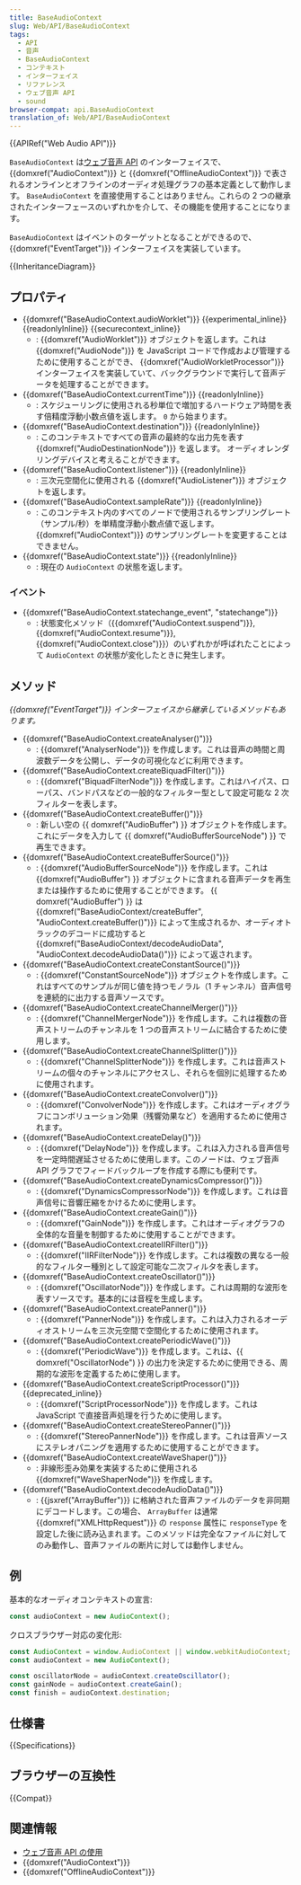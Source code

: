 ```yaml
---
title: BaseAudioContext
slug: Web/API/BaseAudioContext
tags:
  - API
  - 音声
  - BaseAudioContext
  - コンテキスト
  - インターフェイス
  - リファレンス
  - ウェブ音声 API
  - sound
browser-compat: api.BaseAudioContext
translation_of: Web/API/BaseAudioContext
---
```

{{APIRef("Web Audio API")}}

`BaseAudioContext` は[ウェブ音声 API](/ja/docs/Web/API/Web_Audio_API) のインターフェイスで、 {{domxref("AudioContext")}} と {{domxref("OfflineAudioContext")}} で表されるオンラインとオフラインのオーディオ処理グラフの基本定義として動作します。 `BaseAudioContext` を直接使用することはありません。これらの 2 つの継承されたインターフェースのいずれかを介して、その機能を使用することになります。

`BaseAudioContext` はイベントのターゲットとなることができるので、 {{domxref("EventTarget")}} インターフェイスを実装しています。

{{InheritanceDiagram}}

## プロパティ

- {{domxref("BaseAudioContext.audioWorklet")}} {{experimental_inline}} {{readonlyInline}} {{securecontext_inline}}
  - : {{domxref("AudioWorklet")}} オブジェクトを返します。これは {{domxref("AudioNode")}} を JavaScript コードで作成および管理するために使用することができ、 {{domxref("AudioWorkletProcessor")}} インターフェイスを実装していて、バックグラウンドで実行して音声データを処理することができます。
- {{domxref("BaseAudioContext.currentTime")}} {{readonlyInline}}
  - : スケジューリングに使用される秒単位で増加するハードウェア時間を表す倍精度浮動小数点値を返します。 `0` から始まります。
- {{domxref("BaseAudioContext.destination")}} {{readonlyInline}}
  - : このコンテキストですべての音声の最終的な出力先を表す {{domxref("AudioDestinationNode")}} を返します。 オーディオレンダリングデバイスと考えることができます。
- {{domxref("BaseAudioContext.listener")}} {{readonlyInline}}
  - : 三次元空間化に使用される {{domxref("AudioListener")}} オブジェクトを返します。
- {{domxref("BaseAudioContext.sampleRate")}} {{readonlyInline}}
  - : このコンテキスト内のすべてのノードで使用されるサンプリングレート（サンプル/秒）を単精度浮動小数点値で返します。 {{domxref("AudioContext")}} のサンプリングレートを変更することはできません。
- {{domxref("BaseAudioContext.state")}} {{readonlyInline}}
  - : 現在の `AudioContext` の状態を返します。

### イベント

- {{domxref("BaseAudioContext.statechange_event", "statechange")}}
  - : 状態変化メソッド（{{domxref("AudioContext.suspend")}}, {{domxref("AudioContext.resume")}}, {{domxref("AudioContext.close")}}）のいずれかが呼ばれたことによって `AudioContext` の状態が変化したときに発生します。

## メソッド

_{{domxref("EventTarget")}} インターフェイスから継承しているメソッドもあります。_

- {{domxref("BaseAudioContext.createAnalyser()")}}
  - :  {{domxref("AnalyserNode")}} を作成します。これは音声の時間と周波数データを公開し、データの可視化などに利用できます。
- {{domxref("BaseAudioContext.createBiquadFilter()")}}
  - :  {{domxref("BiquadFilterNode")}} を作成します。これはハイパス、ローパス、バンドパスなどの一般的なフィルター型として設定可能な 2 次フィルターを表します。
- {{domxref("BaseAudioContext.createBuffer()")}}
  - : 新しい空の {{ domxref("AudioBuffer") }} オブジェクトを作成します。これにデータを入力して {{ domxref("AudioBufferSourceNode") }} で再生できます。
- {{domxref("BaseAudioContext.createBufferSource()")}}
  - : {{domxref("AudioBufferSourceNode")}} を作成します。これは {{domxref("AudioBuffer") }} オブジェクトに含まれる音声データを再生または操作するために使用することができます。 {{ domxref("AudioBuffer") }} は {{domxref("BaseAudioContext/createBuffer", "AudioContext.createBuffer()")}} によって生成されるか、オーディオトラックのデコードに成功すると {{domxref("BaseAudioContext/decodeAudioData", "AudioContext.decodeAudioData()")}} によって返されます。
- {{domxref("BaseAudioContext.createConstantSource()")}}
  - : {{domxref("ConstantSourceNode")}} オブジェクトを作成します。これはすべてのサンプルが同じ値を持つモノラル（1 チャンネル）音声信号を連続的に出力する音声ソースです。
- {{domxref("BaseAudioContext.createChannelMerger()")}}
  - : {{domxref("ChannelMergerNode")}} を作成します。これは複数の音声ストリームのチャンネルを 1 つの音声ストリームに結合するために使用します。
- {{domxref("BaseAudioContext.createChannelSplitter()")}}
  - : {{domxref("ChannelSplitterNode")}} を作成します。これは音声ストリームの個々のチャンネルにアクセスし、それらを個別に処理するために使用されます。
- {{domxref("BaseAudioContext.createConvolver()")}}
  - : {{domxref("ConvolverNode")}} を作成します。これはオーディオグラフにコンボリューション効果（残響効果など）を適用するために使用されます。
- {{domxref("BaseAudioContext.createDelay()")}}
  - : {{domxref("DelayNode")}} を作成します。これは入力される音声信号を一定時間遅延させるために使用します。このノードは、ウェブ音声 API グラフでフィードバックループを作成する際にも便利です。
- {{domxref("BaseAudioContext.createDynamicsCompressor()")}}
  - : {{domxref("DynamicsCompressorNode")}} を作成します。これは音声信号に音響圧縮をかけるために使用します。
- {{domxref("BaseAudioContext.createGain()")}}
  - :  {{domxref("GainNode")}} を作成します。これはオーディオグラフの全体的な音量を制御するために使用することができます。
- {{domxref("BaseAudioContext.createIIRFilter()")}}
  - : {{domxref("IIRFilterNode")}} を作成します。これは複数の異なる一般的なフィルター種別として設定可能な二次フィルタを表します。
- {{domxref("BaseAudioContext.createOscillator()")}}
  - : {{domxref("OscillatorNode")}} を作成します。これは周期的な波形を表すソースです。基本的には音程を生成します。
- {{domxref("BaseAudioContext.createPanner()")}}
  - : {{domxref("PannerNode")}} を作成します。これは入力されるオーディオストリームを三次元空間で空間化するために使用されます。
- {{domxref("BaseAudioContext.createPeriodicWave()")}}
  - : {{domxref("PeriodicWave")}} を作成します。これは、{{ domxref("OscillatorNode") }} の出力を決定するために使用できる、周期的な波形を定義するために使用します。
- {{domxref("BaseAudioContext.createScriptProcessor()")}} {{deprecated_inline}}
  - : {{domxref("ScriptProcessorNode")}} を作成します。これは JavaScript で直接音声処理を行うために使用します。
- {{domxref("BaseAudioContext.createStereoPanner()")}}
  - :  {{domxref("StereoPannerNode")}} を作成します。これは音声ソースにステレオパニングを適用するために使用することができます。
- {{domxref("BaseAudioContext.createWaveShaper()")}}
  - : 非線形歪み効果を実装するために使用される {{domxref("WaveShaperNode")}} を作成します。
- {{domxref("BaseAudioContext.decodeAudioData()")}}
  - : {{jsxref("ArrayBuffer")}} に格納された音声ファイルのデータを非同期にデコードします。この場合、 `ArrayBuffer` は通常 {{domxref("XMLHttpRequest")}} の `response` 属性に `responseType` を設定した後に読み込まれます。このメソッドは完全なファイルに対してのみ動作し、音声ファイルの断片に対しては動作しません。

## 例

基本的なオーディオコンテキストの宣言:

```js
const audioContext = new AudioContext();
```

クロスブラウザー対応の変化形:

```js
const AudioContext = window.AudioContext || window.webkitAudioContext;
const audioContext = new AudioContext();

const oscillatorNode = audioContext.createOscillator();
const gainNode = audioContext.createGain();
const finish = audioContext.destination;
```

## 仕様書

{{Specifications}}

## ブラウザーの互換性

{{Compat}}

## 関連情報

- [ウェブ音声 API の使用](/ja/docs/Web/API/Web_Audio_API/Using_Web_Audio_API)
- {{domxref("AudioContext")}}
- {{domxref("OfflineAudioContext")}}
